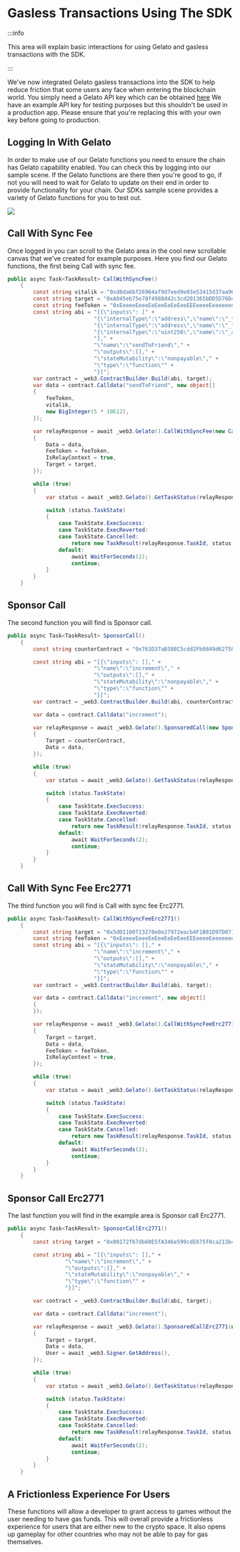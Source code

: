 ﻿---
slug: /current/gasless-transactions-using-Gelato
sidebar_position: 16
sidebar_label: Gasless Transactions Using Gelato
---


# Gasless Transactions Using The SDK

:::info

This area will explain basic interactions for using Gelato and gasless transactions with the SDK.

:::

We've now integrated Gelato gasless transactions into the SDK to help reduce friction that some users any face when entering the blockchain world. You simply need a Gelato API key which can be obtained [here](https://relay.Gelato.network/) We have an example API key for testing purposes but this shouldn't be used in a production app. Please ensure that you're replacing this with your own key before going to production.

## Logging In With Gelato
In order to make use of our Gelato functions you need to ensure the chain has Gelato capability enabled. You can check this by logging into our sample scene. If the Gelato functions are there then you're good to go, if not you will need to wait for Gelato to update on their end in order to provide functionality for your chain. Our SDKs sample scene provides a variety of Gelato functions for you to test out.

![](assets/GelatoGasless.png) 

## Call With Sync Fee
Once logged in you can scroll to the Gelato area in the cool new scrollable canvas that we've created for example purposes. Here you find our Gelato functions, the first being Call with sync fee.

```csharp
public async Task<TaskResult> CallWithSyncFee()
    {
        const string vitalik = "0xd8da6bf26964af9d7eed9e03e53415d37aa96045";
        const string target = "0xA045eb75e78f4988d42c3cd201365bDD5D76D406";
        const string feeToken = "0xEeeeeEeeeEeEeeEeEeEeeEEEeeeeEeeeeeeeEEeE";
        const string abi = "[{\"inputs\": [" +
                           "{\"internalType\":\"address\",\"name\":\"_token\",\"type\":\"address\"}," +
                           "{\"internalType\":\"address\",\"name\":\"_to\",\"type\":\"address\"}," +
                           "{\"internalType\":\"uint256\",\"name\":\"_amount\",\"type\":\"uint256\"}" +
                           "]," +
                           "\"name\":\"sendToFriend\"," +
                           "\"outputs\":[]," +
                           "\"stateMutability\":\"nonpayable\"," +
                           "\"type\":\"function\"" +
                           "}]";
        var contract = _web3.ContractBuilder.Build(abi, target);
        var data = contract.Calldata("sendToFriend", new object[]
        {
            feeToken,
            vitalik,
            new BigInteger(5 * 10E12),
        });

        var relayResponse = await _web3.Gelato().CallWithSyncFee(new CallWithSyncFeeRequest()
        {
            Data = data,
            FeeToken = feeToken,
            IsRelayContext = true,
            Target = target,
        });

        while (true)
        {
            var status = await _web3.Gelato().GetTaskStatus(relayResponse.TaskId);

            switch (status.TaskState)
            {
                case TaskState.ExecSuccess:
                case TaskState.ExecReverted:
                case TaskState.Cancelled:
                    return new TaskResult(relayResponse.TaskId, status);
                default:
                    await WaitForSeconds(2);
                    continue;
            }
        }
    }
```

## Sponsor Call
The second function you will find is Sponsor call.

```csharp
public async Task<TaskResult> SponsorCall()
    {
        const string counterContract = "0x763D37aB388C5cdd2Fb0849d6275802F959fbF30";

        const string abi = "[{\"inputs\": []," +
                           "\"name\":\"increment\"," +
                           "\"outputs\":[]," +
                           "\"stateMutability\":\"nonpayable\"," +
                           "\"type\":\"function\"" +
                           "}]";
        var contract = _web3.ContractBuilder.Build(abi, counterContract);

        var data = contract.Calldata("increment");

        var relayResponse = await _web3.Gelato().SponsoredCall(new SponsoredCallRequest()
        {
            Target = counterContract,
            Data = data,
        });

        while (true)
        {
            var status = await _web3.Gelato().GetTaskStatus(relayResponse.TaskId);

            switch (status.TaskState)
            {
                case TaskState.ExecSuccess:
                case TaskState.ExecReverted:
                case TaskState.Cancelled:
                    return new TaskResult(relayResponse.TaskId, status);
                default:
                    await WaitForSeconds(2);
                    continue;
            }
        }
    }
```

## Call With Sync Fee Erc2771
The third function you will find is Call with sync fee Erc2771.

```csharp
public async Task<TaskResult> CallWithSyncFeeErc2771()
    {
        const string target = "0x5dD1100f23278e0e27972eacb4F1B81D97D071B7";
        const string feeToken = "0xEeeeeEeeeEeEeeEeEeEeeEEEeeeeEeeeeeeeEEeE";
        const string abi = "[{\"inputs\": []," +
                           "\"name\":\"increment\"," +
                           "\"outputs\":[]," +
                           "\"stateMutability\":\"nonpayable\"," +
                           "\"type\":\"function\"" +
                           "}]";
        var contract = _web3.ContractBuilder.Build(abi, target);

        var data = contract.Calldata("increment", new object[]
        {
        });

        var relayResponse = await _web3.Gelato().CallWithSyncFeeErc2771(new CallWithSyncFeeErc2771Request()
        {
            Target = target,
            Data = data,
            FeeToken = feeToken,
            IsRelayContext = true,
        });

        while (true)
        {
            var status = await _web3.Gelato().GetTaskStatus(relayResponse.TaskId);

            switch (status.TaskState)
            {
                case TaskState.ExecSuccess:
                case TaskState.ExecReverted:
                case TaskState.Cancelled:
                    return new TaskResult(relayResponse.TaskId, status);
                default:
                    await WaitForSeconds(2);
                    continue;
            }
        }
    }
```

## Sponsor Call Erc2771
The last function you will find in the example area is Sponsor call Erc2771.

```csharp
public async Task<TaskResult> SponsorCallErc2771()
    {
        const string target = "0x00172f67db60E5fA346e599cdE675f0ca213b47b";

        const string abi = "[{\"inputs\": []," +
                  "\"name\":\"increment\"," +
                  "\"outputs\":[]," +
                  "\"stateMutability\":\"nonpayable\"," +
                  "\"type\":\"function\"" +
                  "}]";

        var contract = _web3.ContractBuilder.Build(abi, target);

        var data = contract.Calldata("increment");

        var relayResponse = await _web3.Gelato().SponsoredCallErc2771(new SponsoredCallErc2771Request()
        {
            Target = target,
            Data = data,
            User = await _web3.Signer.GetAddress(),
        });

        while (true)
        {
            var status = await _web3.Gelato().GetTaskStatus(relayResponse.TaskId);

            switch (status.TaskState)
            {
                case TaskState.ExecSuccess:
                case TaskState.ExecReverted:
                case TaskState.Cancelled:
                    return new TaskResult(relayResponse.TaskId, status);
                default:
                    await WaitForSeconds(2);
                    continue;
            }
        }
    }
```

## A Frictionless Experience For Users
These functions will allow a developer to grant access to games without the user needing to have gas funds. This will overall provide a frictionless experience for users that are either new to the crypto space. It also opens up gameplay for other countries who may not be able to pay for gas themselves.